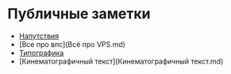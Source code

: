 # Публичные заметки

- [Напутствия](Напутствия.md)
- [Все про впс](Всё про VPS.md)
- [Типографика](typo/Типографика.md)
- [Кинематографичный текст](Кинематографичный текст.md)





